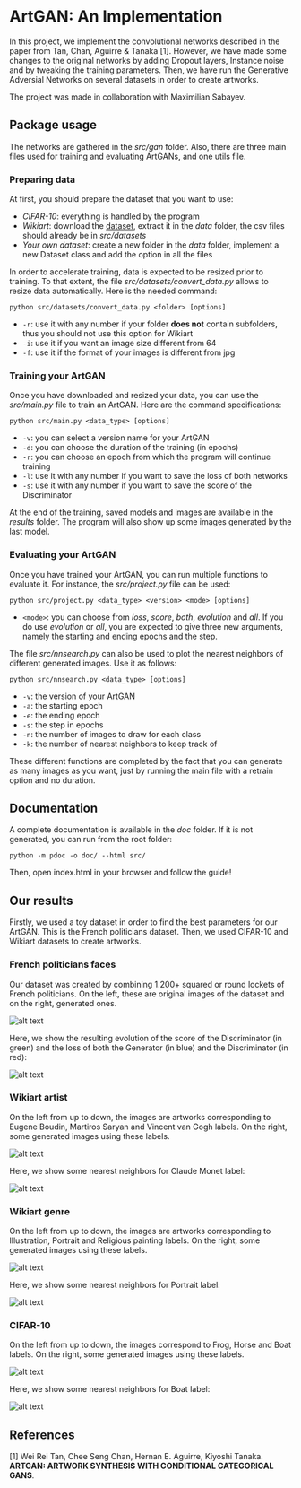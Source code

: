# ArtGAN: An Implementation

In this project, we implement the convolutional networks described in 
the paper from Tan, Chan, Aguirre & Tanaka [1]. However, we have made some 
changes to the original networks by adding Dropout layers, Instance noise 
and by tweaking the training parameters. Then, we have run the 
Generative Adversial Networks on several datasets in order to create 
artworks.

The project was made in collaboration with Maximilian Sabayev.

## Package usage

The networks are gathered in the *src/gan* folder. Also, there are three 
main files used for training and evaluating ArtGANs, 
and one utils file. 

### Preparing data

At first, you should prepare the dataset that you want to use:
- *CIFAR-10*: everything is handled by the program
- *Wikiart*: download the [dataset](https://github.com/lucasdavid/wikiart/), 
extract it in the *data* folder, the csv files should already be in *src/datasets*
- *Your own dataset*: create a new folder in the *data* folder, implement 
a new Dataset class and add the option in all the files 

In order to accelerate training, data is expected to be resized prior 
to training. To that extent, the file *src/datasets/convert_data.py* allows 
to resize data
automatically. Here is the needed command:

`python src/datasets/convert_data.py <folder> [options]`

- `-r`: use it with any number if your folder **does not** contain subfolders, 
thus you should not use this option for Wikiart
- `-i`: use it if you want an image size different from 64
- `-f`: use it if the format of your images is different from jpg

### Training your ArtGAN 

Once you have downloaded and resized your data, you can use the *src/main.py* 
file to train an ArtGAN. Here are the command specifications:

`python src/main.py <data_type> [options]` 

- `-v`: you can select a version name for your ArtGAN 
- `-d`: you can choose the duration of the training (in epochs)
- `-r`: you can choose an epoch from which the program will continue training 
- `-l`: use it with any number if you want to save the loss of both networks 
- `-s`: use it with any number if you want to save the score of the Discriminator 

At the end of the training, saved models and images are available in the 
*results* folder. The program will also show up some 
images generated by the last model. 

### Evaluating your ArtGAN 

Once you have trained your ArtGAN, you can run multiple functions to evaluate it. 
For instance, the *src/project.py* file can be used: 

`python src/project.py <data_type> <version> <mode> [options]` 

- `<mode>`: you can choose from *loss*, *score*, *both*, *evolution* 
and *all*. If you do use *evolution* or *all*, you are expected to give three 
new arguments, namely the starting and ending epochs and the step.

The file *src/nnsearch.py* can also be used to plot the nearest 
neighbors of different generated images. Use it as follows:

`python src/nnsearch.py <data_type> [options]`

- `-v`: the version of your ArtGAN
- `-a`: the starting epoch 
- `-e`: the ending epoch 
- `-s`: the step in epochs 
- `-n`: the number of images to draw for each class 
- `-k`: the number of nearest neighbors to keep track of 

These different functions are completed by the fact that you can 
generate as many images as you want, just by running the main file 
with a retrain option and 
no duration. 

## Documentation

A complete documentation is available in the *doc* folder. If it is not
generated, you can run from the root folder:

`python -m pdoc -o doc/ --html src/`

Then, open index.html in your browser and follow the guide!

## Our results

Firstly, we used a toy dataset in order to find the best parameters for 
our ArtGAN. This is the French politicians dataset. Then, we used CIFAR-10 
and Wikiart datasets to create artworks. 

### French politicians faces 

Our dataset was created by combining 1.200+ squared or round lockets 
of French politicians. On the left, these are original images of the dataset 
and on the right, generated ones. 

![alt text](figures/pol_comp.jpg)

Here, we show the resulting evolution of the score 
of the Discriminator (in green) and the loss of both the Generator (in blue) 
and the Discriminator (in red): 

![alt text](figures/pol_loss_score.jpg)

### Wikiart artist 

On the left from up to down, the images are artworks corresponding to Eugene 
Boudin, Martiros Saryan and Vincent van Gogh labels. On the right, some generated 
images using these labels. 

![alt text](figures/artist_comp.jpg)

Here, we show some nearest neighbors for Claude Monet label:

![alt text](figures/artist_nn.png)

### Wikiart genre 

On the left from up to down, the images are artworks corresponding to Illustration, 
Portrait and Religious painting labels. On the right, some generated images using 
these labels.

![alt text](figures/genre_comp.jpg)

Here, we show some nearest neighbors for Portrait label:

![alt text](figures/genre_nn.png)

### CIFAR-10 

On the left from up to down, the images correspond to Frog, Horse and Boat labels. 
On the right, some generated images using these labels.

![alt text](figures/cifar_comp.jpg) 

Here, we show some nearest neighbors for Boat label: 

![alt text](figures/cifar_nn.png)

## References

[1] Wei Rei Tan, Chee Seng Chan, Hernan E. Aguirre, Kiyoshi Tanaka. 
**ARTGAN: ARTWORK SYNTHESIS WITH CONDITIONAL CATEGORICAL GANS**.
